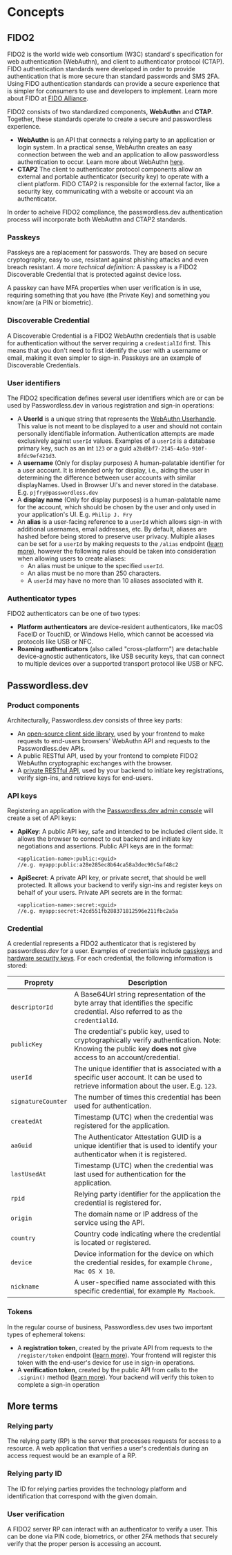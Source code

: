 # Concepts

## FIDO2
FIDO2 is the world wide web consortium (W3C) standard's specification for web authentication (WebAuthn), and client to authenticator protocol (CTAP). FIDO authentication standards were developed in order to provide authentication that is more secure than standard passwords and SMS 2FA. Using FIDO authentication standards can provide a secure experience that is simpler for consumers to use and developers to implement. Learn more about FIDO at [FIDO Alliance](https://fidoalliance.org/fido2/).

FIDO2 consists of two standardized components, **WebAuthn** and **CTAP**. Together, these standards operate to create a secure and passwordless experience.

* **WebAuthn** is an API that connects a relying party to an application or login system. In a practical sense, WebAuthn creates an easy connection between the web and an application to allow passwordless authentication to occur. Learn more about WebAuthn [here](https://www.yubico.com/resource/why-webauthn-matters/).
* **CTAP2** The client to authenticator protocol components allow an external and portable authenticator (security key) to operate with a client platform. FIDO CTAP2 is responsible for the external factor, like a security key, communicating with a website or account via an authenticator.

In order to acheive FIDO2 compliance, the passwordless.dev authentication process will incorporate both WebAuthn and CTAP2 standards.

### Passkeys

Passkeys are a replacement for passwords. They are based on secure cryptography, easy to use, resistant against phishing attacks and even breach resistant. *A more technical definition:* A passkey is a FIDO2 Discoverable Credential that is protected against device loss.

A passkey can have MFA properties when user verification is in use, requiring something that you have (the Private Key) and something you know/are (a PIN or biometric).

### Discoverable Credential

A Discoverable Credential is a FIDO2 WebAuthn credentials that is usable for authentication without the server requiring a `credentialId` first. This means that you don't need to first identify the user with a username or email, making it even simpler to sign-in. Passkeys are an example of Discoverable Credentials.

### User identifiers

The FIDO2 specification defines several user identifiers which are or can be used by Passwordless.dev in various registration and sign-in operations:

- A **UserId** is a unique string that represents the [WebAuthn Userhandle](https://www.w3.org/TR/webauthn-2/#dom-publickeycredentialuserentity-id). This value is not meant to be displayed to a user and should not contain personally identifiable information. Authentication attempts are made exclusively against `userId` values. Examples of a `userId` is a database primary key, such as an int `123` or a guid `a2bd8bf7-2145-4a5a-910f-8fdc9ef421d3`.
- A **username** (Only for display purposes) A human-palatable identifier for a user account. It is intended only for display, i.e., aiding the user in determining the difference between user accounts with similar displayNames. Used in Browser UI's and never stored in the database. E.g. `pjfry@passwordless.dev`
- A **display name** (Only for display purposes) is a human-palatable name for the account, which should be chosen by the user and only used in your application's UI. E.g. `Philip J. Fry`
- An **alias** is a user-facing reference to a `userId` which allows sign-in with additional usernames, email addresses, etc. By default, aliases are hashed before being stored to preserve user privacy. Multiple aliases can be set for a `userId` by making requests to the `/alias` endpoint ([learn more](api.html#alias)), however the following rules should be taken into consideration when allowing users to create aliases:
  - An alias must be unique to the specified `userId`.
  - An alias must be no more than 250 characters.
  - A `userId` may have no more than 10 aliases associated with it.

### Authenticator types
FIDO2 authenticators can be one of two types:

* **Platform authenticators** are device-resident authenticators, like macOS FaceID or TouchID, or Windows Hello, which cannot be accessed via protocols like USB or NFC.
* **Roaming authenticators** (also called "cross-platform") are detachable device-agnostic authenticators, like USB security keys, that can connect to multiple devices over a supported transport protocol like USB or NFC.

## Passwordless.dev

### Product components

Architecturally, Passwordless.dev consists of three key parts:

- An [open-source client side library](js-client), used by your frontend to make requests to end-users browsers' WebAuthn API and requests to the Passwordless.dev APIs.
- A public RESTful API, used by your frontend to complete FIDO2 WebAuthn cryptographic exchanges with the browser.
- A [private RESTful API](api), used by your backend to initiate key registrations, verify sign-ins, and retrieve keys for end-users.

### API keys

Registering an application with the [Passwordless.dev admin console](get-started.html#create-an-application) will create a set of API keys:

- **ApiKey**: A public API key, safe and intended to be included client side. It allows the browser to connect to out backend and initiate key negotiations and assertions. Public API keys are in the format:
  ```
  <application-name>:public:<guid>
  //e.g. myapp:public:a28e285ec8b64ca58a3dec90c5af48c2
  ```
- **ApiSecret**: A private API key, or private secret, that should be well protected. It allows your backend to verify sign-ins and register keys on behalf of your users. Private API secrets are in the format:

  ```
  <application-name>:secret:<guid>
  //e.g. myapp:secret:42cd551fb288371812596e211fbc2a5a
  ```

### Credential
A credential represents a FIDO2 authenticator that is registered by passwordless.dev for a user. Examples of credentials include [passkeys](https://fidoalliance.org/passkeys/) and [hardware security keys](https://www.yubico.com/products/security-key/). For each credential, the following information is stored:

|Proprety|Description|
|----|----|
|`descriptorId`|A Base64Url string representation of the byte array that identifies the specific credential. Also referred to as the `credentialId`.|
|`publicKey`|The credential's public key, used to cryptographically verify authentication. Note: Knowing the public key **does not** give access to an account/credential.|
|`userId`|The unique identifier that is associated with a specific user account. It can be used to retrieve information about the user. E.g. `123`.|
|`signatureCounter`|The number of times this credential has been used for authentication.|
|`createdAt`|Timestamp (UTC) when the credential was registered for the application.|
|`aaGuid`|The Authenticator Attestation GUID is a unique identifier that is used to identify your authenticator when it is registered.|
|`lastUsedAt`|Timestamp (UTC) when the credential was last used for authentication for the application.|
|`rpid`|Relying party identifier for the application the credential is registered for.|
|`origin`|The domain name or IP address of the service using the API.|
|`country`|Country code indicating where the credential is located or registered.|
|`device`|Device information for the device on which the credential resides, for example `Chrome, Mac OS X 10`.|
|`nickname`|A user-specified name associated with this specific credential, for example `My Macbook`.|

### Tokens
In the regular course of business, Passwordless.dev uses two important types of ephemeral tokens:

- A **registration token**, created by the private API from requests to the `/register/token` endpoint ([learn more](api.html#register-token)). Your frontend will register this token with the end-user's device for use in sign-in operations.
- A **verification token**, created by the public API from calls to the `.signin()` method ([learn more](js-client.html#signin)). Your backend will verify this token to complete a sign-in operation

## More terms

### Relying party
The relying party (RP) is the server that processes requests for access to a resource. A web application that verifies a user's credentials during an access request would be an example of a RP.

### Relying party ID
The ID for relying parties provides the technology platform and identification that correspond with the given domain.

### User verification
A FIDO2 server RP can interact with an authenticator to verify a user. This can be done via PIN code, biometrics, or other 2FA methods that securely verify that the proper person is accessing an account.
